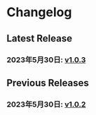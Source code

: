 # Changelog

## Latest Release

### 2023年5月30日: [v1.0.3](/.changelog/v1.0.3.mdx)
## Previous Releases

### 2023年5月30日: [v1.0.2](/.changelog/v1.0.2.mdx)